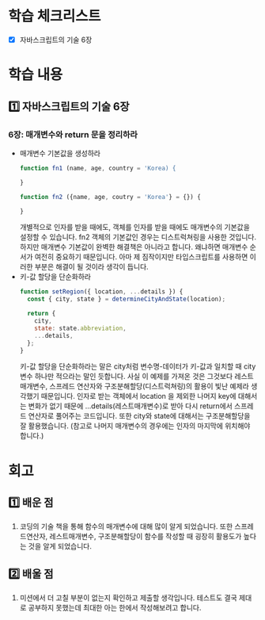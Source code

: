 # 학습 체크리스트

- [x] 자바스크립트의 기술 6장

# 학습 내용

## 1️⃣ 자바스크립트의 기술 6장

### 6장: 매개변수와 return 문을 정리하라

- 매개변수 기본값을 생성하라
  ```jsx
  function fn1 (name, age, country = 'Korea) {

  }

  function fn2 ({name, age, coutry = 'Korea'} = {}) {

  }
  ```
  개별적으로 인자를 받을 때에도, 객체를 인자를 받을 때에도 매개변수의 기본값을 설정할 수 있습니다. fn2 객체의 기본값인 경우는 디스트럭쳐링을 사용한 것입니다.
  하지만 매개변수 기본값이 완벽한 해결책은 아니라고 합니다. 왜냐하면 매개변수 순서가 여전히 중요하기 때문입니다. 아마 제 짐작이지만 타입스크립트를 사용하면 이러한 부분은 해결이 될 것이라 생각이 듭니다.
- 키-값 할당을 단순화하라
  ```jsx
  function setRegion({ location, ...details }) {
    const { city, state } = determineCityAndState(location);

    return {
      city,
      state: state.abbreviation,
      ...details,
    };
  }
  ```
  키-값 할당을 단순화하라는 말은 city처럼 변수명-데이터가 키-값과 일치할 때 city변수 하나만 적으라는 말인 듯합니다. 사실 이 예제를 가져온 것은 그것보다 레스트 매개변수, 스프레드 연산자와 구조분해할당(디스트럭쳐링)의 활용이 빛난 예제라 생각했기 때문입니다.
  인자로 받는 객체에서 location 을 제외한 나머지 key에 대해서는 변화가 없기 때문에 …details(레스트매개변수)로 받아 다시 return에서 스프레드 연산자로 풀어주는 코드입니다. 또한 city와 state에 대해서는 구조분해할당을 잘 활용했습니다.
  (참고로 나머지 매개변수의 경우에는 인자의 마지막에 위치해야 합니다.)

# 회고

## 1️⃣ 배운 점

1. 코딩의 기술 책을 통해 함수의 매개변수에 대해 많이 알게 되었습니다. 또한 스프레드연산자, 레스트매개변수, 구조분해할당이 함수를 작성할 때 굉장히 활용도가 높다는 것을 알게 되었습니다.

## 2️⃣ 배울 점

1. 미션에서 더 고칠 부분이 없는지 확인하고 제출할 생각입니다. 테스트도 결국 제대로 공부하지 못했는데 최대한 아는 한에서 작성해보려고 합니다.
